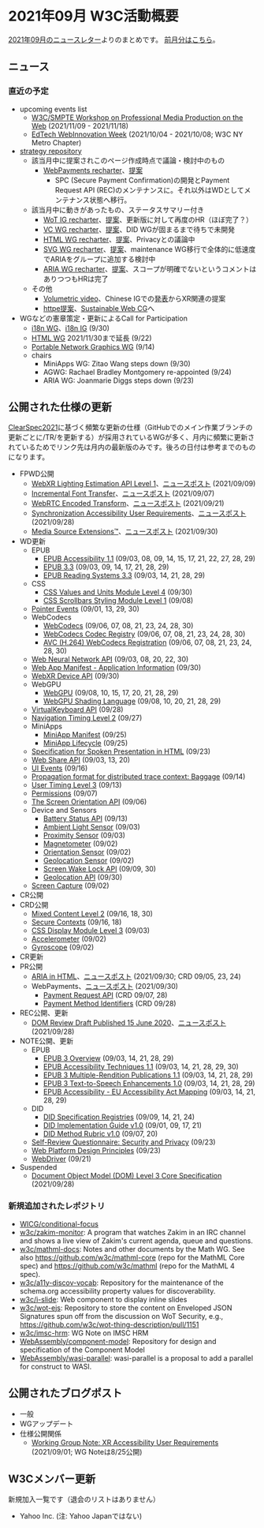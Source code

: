 # 2021年09月 W3C活動概要

[2021年09月のニュースレター](https://lists.w3.org/Archives/Public/w3c-announce/2021JulSep/subject.html)よりのまとめです。
[前月分はこちら](202108.md)。

## ニュース


### 直近の予定

* upcoming events list
  * [W3C/SMPTE Workshop on Professional Media Production on the Web](https://www.w3.org/2021/03/media-production-workshop/) (2021/11/09 - 2021/11/18)
  * [EdTech WebInnovation Week](https://www.webinnovationweek.com/event/236a15c7-b74e-48a3-a81d-b689a4d0d2a1/websitePage:a63eb229-e6a1-4dcf-ad16-438a94da0878) (2021/10/04 - 2021/10/08; W3C NY Metro Chapter)
* [strategy repository](https://github.com/w3c/strategy/issues)
  * 該当月中に提案されこのページ作成時点で議論・検討中のもの
    * [WebPayments recharter](https://github.com/w3c/strategy/issues/287)、[提案](https://www.w3.org/Payments/WG/charter-2021.html)
      * SPC (Secure Payment Confirmation)の開発とPayment Request API (REC)のメンテナンスに。それ以外はWDとしてメンテナンス状態へ移行。
  * 該当月中に動きがあったもの、ステータスサマリー付き
    * [WoT IG recharter](https://github.com/w3c/strategy/issues/274)、[提案](https://w3c.github.io/wot/charters/wot-ig-2021-proposed.html)、更新版に対して再度のHR（ほぼ完了？）
    * [VC WG recharter](https://github.com/w3c/strategy/issues/279)、[提案](https://w3c.github.io/vc-wg-charter/)、DID WGが固まるまで待ちで未開発
    * [HTML WG recharter](https://github.com/w3c/strategy/issues/284)、[提案](https://w3c.github.io/charter-drafts/html-2021.html)、Privacyとの議論中
    * [SVG WG recharter](https://github.com/w3c/strategy/issues/272)、[提案](https://w3c.github.io/charter-drafts/2021/svg.html)、maintenance WG移行で全体的に低速度でARIAをグループに追加する検討中
    * [ARIA WG recharter](https://github.com/w3c/strategy/issues/282)、[提案](https://raw.githack.com/w3c/aria/charter-2021/charter.html)、スコープが明確でないというコメントはありつつもHRは完了
  * その他
    * [Volumetric video](https://github.com/w3c/strategy/issues/286)、Chinese IGでの[発表](https://www.w3.org/2021/07/chinese-ig-xr/slides/WebXR-zhijing-shao.pdf)からXR関連の提案
    * [httpe提案](https://github.com/w3c/strategy/issues/276)、[Sustainable Web CG](https://www.w3.org/community/sustyweb/)へ
* WGなどの憲章策定・更新によるCall for Participation
  * [i18n WG](https://www.w3.org/International/groups/wg/charter.html)、[i18n IG](https://www.w3.org/International/groups/ig/charter.html) (9/30)
  * [HTML WG](https://www.w3.org/2020/12/html-wg-charter.html) 2021/11/30まで延長 (9/22)
  * [Portable Network Graphics WG](https://www.w3.org/Graphics/PNG/png-2021.html) (9/14)
  * chairs
    * MiniApps WG: Zitao Wang steps down (9/30)
    * AGWG: Rachael Bradley Montgomery re-appointed (9/24)
    * ARIA WG: Joanmarie Diggs steps down (9/23)

## 公開された仕様の更新

[ClearSpec2021](https://github.com/w3c/tr-pages/blob/main/clearspec2021.md)に基づく頻繁な更新の仕様（GitHubでのメイン作業ブランチの更新ごとに/TR/を更新する）が採用されているWGが多く、月内に頻繁に更新されているためでリンク先は月内の最新版のみです。後ろの日付は参考までのものになります。


* FPWD公開
  * [WebXR Lighting Estimation API Level 1](https://www.w3.org/TR/2021/WD-webxr-lighting-estimation-1-20210909/)、[ニュースポスト](https://www.w3.org/blog/news/archives/9256) (2021/09/09)
  * [Incremental Font Transfer](https://www.w3.org/TR/2021/WD-IFT-20210907/)、[ニュースポスト](https://www.w3.org/blog/news/archives/9254) (2021/09/07)
  * [WebRTC Encoded Transform](https://www.w3.org/TR/2021/WD-webrtc-encoded-transform-20210921/)、[ニュースポスト](https://www.w3.org/blog/news/archives/9258) (2021/09/21)
  * [Synchronization Accessibility User Requirements](https://www.w3.org/TR/2021/WD-saur-20210928/)、[ニュースポスト](https://www.w3.org/blog/news/archives/9260) (2021/09/28)
  * [Media Source Extensions™](https://www.w3.org/TR/2021/WD-media-source-2-20210930/)、[ニュースポスト](https://www.w3.org/blog/news/archives/9265) (2021/09/30)
* WD更新
  * EPUB
    * [EPUB Accessibility 1.1](https://www.w3.org/TR/2021/WD-epub-a11y-11-20210929/) (09/03, 08, 09, 14, 15, 17, 21, 22, 27, 28, 29)
    * [EPUB 3.3](https://www.w3.org/TR/2021/WD-epub-33-20210929/) (09/03, 09, 14, 17, 21, 28, 29)
    * [EPUB Reading Systems 3.3](https://www.w3.org/TR/2021/WD-epub-rs-33-20210929/) (09/03, 14, 21, 28, 29)
  * CSS
    * [CSS Values and Units Module Level 4](https://www.w3.org/TR/2021/WD-css-values-4-20210930/) (09/30)
    * [CSS Scrollbars Styling Module Level 1](https://www.w3.org/TR/2021/WD-css-scrollbars-1-20210908/) (09/08)
  * [Pointer Events](https://www.w3.org/TR/2021/WD-pointerevents3-20210930/) (09/01, 13, 29, 30)
  * WebCodecs
    * [WebCodecs](https://www.w3.org/TR/2021/WD-webcodecs-20210930/) (09/06, 07, 08, 21, 23, 24, 28, 30)
    * [WebCodecs Codec Registry](https://www.w3.org/TR/2021/WD-webcodecs-codec-registry-20210930/) (09/06, 07, 08, 21, 23, 24, 28, 30)
    * [AVC (H.264) WebCodecs Registration](https://www.w3.org/TR/2021/WD-webcodecs-avc-codec-registration-20210930/) (09/06, 07, 08, 21, 23, 24, 28, 30)
  * [Web Neural Network API](https://www.w3.org/TR/2021/WD-webnn-20210930/) (09/03, 08, 20, 22, 30)
  * [Web App Manifest - Application Information](https://www.w3.org/TR/2021/NOTE-manifest-app-info-20210930/) (09/30)
  * [WebXR Device API](https://www.w3.org/TR/2021/WD-webxr-20210930/) (09/30)
  * WebGPU
    * [WebGPU](https://www.w3.org/TR/2021/WD-webgpu-20210929/) (09/08, 10, 15, 17, 20, 21, 28, 29)
    * [WebGPU Shading Language](https://www.w3.org/TR/2021/WD-WGSL-20210929/) (09/08, 10, 20, 21, 28, 29)
  * [VirtualKeyboard API](https://www.w3.org/TR/2021/WD-virtual-keyboard-20210928/) (09/28)
  * [Navigation Timing Level 2](https://www.w3.org/TR/2021/WD-navigation-timing-2-20210927/) (09/27)
  * MiniApps
    * [MiniApp Manifest](https://www.w3.org/TR/2021/WD-miniapp-manifest-20210925/) (09/25)
    * [MiniApp Lifecycle](https://www.w3.org/TR/2021/WD-miniapp-lifecycle-20210925/) (09/25)
  * [Specification for Spoken Presentation in HTML](https://www.w3.org/TR/2021/WD-spoken-html-20210923/) (09/23)
  * [Web Share API](https://www.w3.org/TR/2021/WD-web-share-20210920/) (09/03, 13, 20)
  * [UI Events](https://www.w3.org/TR/2021/WD-uievents-20210916/) (09/16)
  * [Propagation format for distributed trace context: Baggage](https://www.w3.org/TR/2021/WD-baggage-20210914/) (09/14)
  * [User Timing Level 3](https://www.w3.org/TR/2021/WD-user-timing-3-20210913/) (09/13)
  * [Permissions](https://www.w3.org/TR/2021/WD-permissions-20210907/) (09/07)
  * [The Screen Orientation API](https://www.w3.org/TR/2021/WD-screen-orientation-20210906/) (09/06)
  * Device and Sensors
    * [Battery Status API](https://www.w3.org/TR/2021/WD-battery-status-20210913/) (09/13)
    * [Ambient Light Sensor](https://www.w3.org/TR/2021/WD-ambient-light-20210903/) (09/03)
    * [Proximity Sensor](https://www.w3.org/TR/2021/WD-proximity-20210903/) (09/03)
    * [Magnetometer](https://www.w3.org/TR/2021/WD-magnetometer-20210902/) (09/02)
    * [Orientation Sensor](https://www.w3.org/TR/2021/WD-orientation-sensor-20210902/) (09/02)
    * [Geolocation Sensor](https://www.w3.org/TR/2021/WD-geolocation-sensor-20210902/) (09/02)
    * [Screen Wake Lock API](https://www.w3.org/TR/2021/WD-screen-wake-lock-20210930/) (09/09, 30)
    * [Geolocation API](https://www.w3.org/TR/2021/WD-geolocation-20210930/) (09/30)
  * [Screen Capture](https://www.w3.org/TR/2021/WD-screen-capture-20210902/) (09/02)
* CR公開
* CRD公開
  * [Mixed Content Level 2](https://www.w3.org/TR/2021/CRD-mixed-content-20210930/) (09/16, 18, 30)
  * [Secure Contexts](https://www.w3.org/TR/2021/CRD-secure-contexts-20210918/) (09/16, 18)
  * [CSS Display Module Level 3](https://www.w3.org/TR/2021/CRD-css-display-3-20210903/) (09/03)
  * [Accelerometer](https://www.w3.org/TR/2021/CRD-accelerometer-20210902/) (09/02)
  * [Gyroscope](https://www.w3.org/TR/2021/CRD-gyroscope-20210902/) (09/02)
* CR更新
* PR公開
  * [ARIA in HTML](https://www.w3.org/TR/2021/PR-html-aria-20210930/)、[ニュースポスト](https://www.w3.org/blog/news/archives/9272) (2021/09/30; CRD 09/05, 23, 24)
  * WebPayments、[ニュースポスト](https://www.w3.org/blog/news/archives/9269) (2021/09/30)
    * [Payment Request API](https://www.w3.org/TR/2021/PR-payment-request-20210930/) (CRD 09/07, 28)
    * [Payment Method Identifiers](https://www.w3.org/TR/2021/PR-payment-method-id-20210930/) (CRD 09/28)
* REC公開、更新
  * [DOM Review Draft Published 15 June 2020](https://www.w3.org/TR/2021/REC-DOM-20210928/)、[ニュースポスト](https://www.w3.org/blog/news/archives/9262) (2021/09/28)
* NOTE公開、更新
  * EPUB
    * [EPUB 3 Overview](https://www.w3.org/TR/2021/NOTE-epub-overview-33-20210929/) (09/03, 14, 21, 28, 29)
    * [EPUB Accessibility Techniques 1.1](https://www.w3.org/TR/2021/NOTE-epub-a11y-tech-11-20210930/) (09/03, 14, 21, 28, 29, 30)
    * [EPUB 3 Multiple-Rendition Publications 1.1](https://www.w3.org/TR/2021/NOTE-epub-multi-rend-11-20210929/) (09/03, 14, 21, 28, 29)
    * [EPUB 3 Text-to-Speech Enhancements 1.0](https://www.w3.org/TR/2021/NOTE-epub-tts-10-20210929/) (09/03, 14, 21, 28, 29)
    * [EPUB Accessibility - EU Accessibility Act Mapping](https://www.w3.org/TR/2021/NOTE-epub-a11y-eaa-mapping-20210929/) (09/03, 14, 21, 28, 29)
  * DID
    * [DID Specification Registries](https://www.w3.org/TR/2021/NOTE-did-spec-registries-20210924/) (09/09, 14, 21, 24)
    * [DID Implementation Guide v1.0](https://www.w3.org/TR/2021/NOTE-did-imp-guide-20210921/) (09/01, 09, 17, 21)
    * [DID Method Rubric v1.0](https://www.w3.org/TR/2021/NOTE-did-rubric-20210920/) (09/07, 20)
  * [Self-Review Questionnaire: Security and Privacy](https://www.w3.org/TR/2021/NOTE-security-privacy-questionnaire-20210923/) (09/23)
  * [Web Platform Design Principles](https://www.w3.org/TR/2021/NOTE-design-principles-20210923/) (09/23)
  * [WebDriver](https://www.w3.org/TR/2021/WD-webdriver2-20210921/) (09/21)
* Suspended
  * [Document Object Model (DOM) Level 3 Core Specification](https://www.w3.org/TR/2021/SPSD-DOM-Level-3-Core-20210928/) (2021/09/28)

### 新規追加されたレポジトリ

* [WICG/conditional-focus](https://github.com/WICG/conditional-focus)
* [w3c/zakim-monitor](https://github.com/w3c/zakim-monitor): A program that watches Zakim in an IRC channel and shows a live view of Zakim's current agenda, queue and questions.
* [w3c/mathml-docs](https://github.com/w3c/mathml-docs): Notes and other documents by the Math WG. See also https://github.com/w3c/mathml-core (repo for the MathML Core spec) and https://github.com/w3c/mathml (repo for the MathML 4 spec).
* [w3c/a11y-discov-vocab](https://github.com/w3c/a11y-discov-vocab): Repository for the maintenance of the schema.org accessibility property values for discoverability.
* [w3c/i-slide](https://github.com/w3c/i-slide): Web component to display inline slides
* [w3c/wot-ejs](https://github.com/w3c/wot-ejs): Repository to store the content on Enveloped JSON Signatures spun off from the discussion on WoT Security, e.g., https://github.com/w3c/wot-thing-description/pull/1151
* [w3c/imsc-hrm](https://github.com/w3c/imsc-hrm): WG Note on IMSC HRM
* [WebAssembly/component-model](https://github.com/WebAssembly/component-model): Repository for design and specification of the Component Model
* [WebAssembly/wasi-parallel](https://github.com/WebAssembly/wasi-parallel):  wasi-parallel is a proposal to add a parallel for construct to WASI. 

## 公開されたブログポスト

* 一般
* WGアップデート
* 仕様公開関係
  * [Working Group Note: XR Accessibility User Requirements](https://www.w3.org/blog/news/archives/9250) (2021/09/01; WG Noteは8/25公開)

## W3Cメンバー更新

新規加入一覧です（退会のリストはありません）

* Yahoo Inc.  (注: Yahoo Japanではない)
